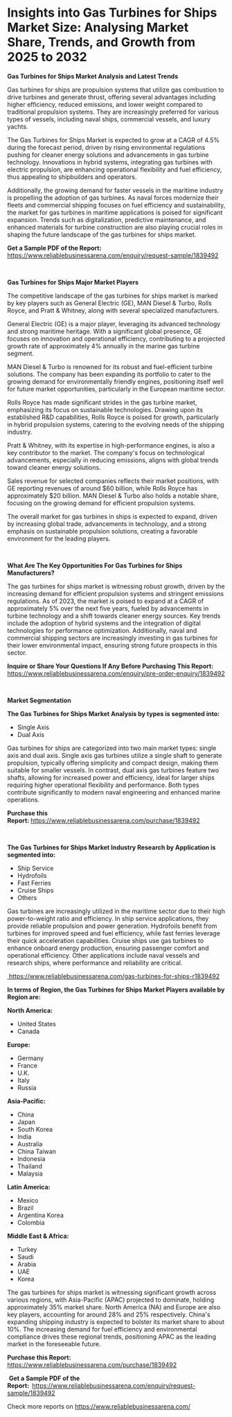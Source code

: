 <p><h1>Insights into Gas Turbines for Ships Market Size: Analysing Market Share, Trends, and Growth from 2025 to 2032</h1></p><p><strong>Gas Turbines for Ships Market Analysis and Latest Trends</strong></p>
<p><p>Gas turbines for ships are propulsion systems that utilize gas combustion to drive turbines and generate thrust, offering several advantages including higher efficiency, reduced emissions, and lower weight compared to traditional propulsion systems. They are increasingly preferred for various types of vessels, including naval ships, commercial vessels, and luxury yachts.</p><p>The Gas Turbines for Ships Market is expected to grow at a CAGR of 4.5% during the forecast period, driven by rising environmental regulations pushing for cleaner energy solutions and advancements in gas turbine technology. Innovations in hybrid systems, integrating gas turbines with electric propulsion, are enhancing operational flexibility and fuel efficiency, thus appealing to shipbuilders and operators. </p><p>Additionally, the growing demand for faster vessels in the maritime industry is propelling the adoption of gas turbines. As naval forces modernize their fleets and commercial shipping focuses on fuel efficiency and sustainability, the market for gas turbines in maritime applications is poised for significant expansion. Trends such as digitalization, predictive maintenance, and enhanced materials for turbine construction are also playing crucial roles in shaping the future landscape of the gas turbines for ships market.</p></p>
<p><strong>Get a Sample PDF of the Report:&nbsp;</strong> <a href="https://www.reliablebusinessarena.com/enquiry/request-sample/1839492?utm_campaign=2304&utm_medium=2&utm_source=Github&utm_content=ia&utm_term=28022025&utm_id=gas-turbines-for-ships">https://www.reliablebusinessarena.com/enquiry/request-sample/1839492</a></p>
<p>&nbsp;</p>
<p><strong>Gas Turbines for Ships Major Market Players</strong></p>
<p><p>The competitive landscape of the gas turbines for ships market is marked by key players such as General Electric (GE), MAN Diesel & Turbo, Rolls Royce, and Pratt & Whitney, along with several specialized manufacturers. </p><p>General Electric (GE) is a major player, leveraging its advanced technology and strong maritime heritage. With a significant global presence, GE focuses on innovation and operational efficiency, contributing to a projected growth rate of approximately 4% annually in the marine gas turbine segment.</p><p>MAN Diesel & Turbo is renowned for its robust and fuel-efficient turbine solutions. The company has been expanding its portfolio to cater to the growing demand for environmentally friendly engines, positioning itself well for future market opportunities, particularly in the European maritime sector.</p><p>Rolls Royce has made significant strides in the gas turbine market, emphasizing its focus on sustainable technologies. Drawing upon its established R&D capabilities, Rolls Royce is poised for growth, particularly in hybrid propulsion systems, catering to the evolving needs of the shipping industry.</p><p>Pratt & Whitney, with its expertise in high-performance engines, is also a key contributor to the market. The company's focus on technological advancements, especially in reducing emissions, aligns with global trends toward cleaner energy solutions.</p><p>Sales revenue for selected companies reflects their market positions, with GE reporting revenues of around $60 billion, while Rolls Royce has approximately $20 billion. MAN Diesel & Turbo also holds a notable share, focusing on the growing demand for efficient propulsion systems.</p><p>The overall market for gas turbines in ships is expected to expand, driven by increasing global trade, advancements in technology, and a strong emphasis on sustainable propulsion solutions, creating a favorable environment for the leading players.</p></p>
<p>&nbsp;</p>
<p><strong>What Are The Key Opportunities For Gas Turbines for Ships Manufacturers?</strong></p>
<p><p>The gas turbines for ships market is witnessing robust growth, driven by the increasing demand for efficient propulsion systems and stringent emissions regulations. As of 2023, the market is poised to expand at a CAGR of approximately 5% over the next five years, fueled by advancements in turbine technology and a shift towards cleaner energy sources. Key trends include the adoption of hybrid systems and the integration of digital technologies for performance optimization. Additionally, naval and commercial shipping sectors are increasingly investing in gas turbines for their lower environmental impact, ensuring strong future prospects in this sector.</p></p>
<p><strong>Inquire or Share Your Questions If Any Before Purchasing This Report:</strong> <a href="https://www.reliablebusinessarena.com/enquiry/pre-order-enquiry/1839492?utm_campaign=2304&utm_medium=2&utm_source=Github&utm_content=ia&utm_term=28022025&utm_id=gas-turbines-for-ships">https://www.reliablebusinessarena.com/enquiry/pre-order-enquiry/1839492</a></p>
<p>&nbsp;</p>
<p><strong>Market Segmentation</strong></p>
<p><strong>The Gas Turbines for Ships Market Analysis by types is segmented into:</strong></p>
<p><ul><li>Single Axis</li><li>Dual Axis</li></ul></p>
<p><p>Gas turbines for ships are categorized into two main market types: single axis and dual axis. Single axis gas turbines utilize a single shaft to generate propulsion, typically offering simplicity and compact design, making them suitable for smaller vessels. In contrast, dual axis gas turbines feature two shafts, allowing for increased power and efficiency, ideal for larger ships requiring higher operational flexibility and performance. Both types contribute significantly to modern naval engineering and enhanced marine operations.</p></p>
<p><strong>Purchase this Report:&nbsp;</strong><a href="https://www.reliablebusinessarena.com/purchase/1839492?utm_campaign=2304&utm_medium=2&utm_source=Github&utm_content=ia&utm_term=28022025&utm_id=gas-turbines-for-ships">https://www.reliablebusinessarena.com/purchase/1839492</a></p>
<p>&nbsp;</p>
<p><strong>The Gas Turbines for Ships Market Industry Research by Application is segmented into:</strong></p>
<p><ul><li>Ship Service</li><li>Hydrofoils</li><li>Fast Ferries</li><li>Cruise Ships</li><li>Others</li></ul></p>
<p><p>Gas turbines are increasingly utilized in the maritime sector due to their high power-to-weight ratio and efficiency. In ship service applications, they provide reliable propulsion and power generation. Hydrofoils benefit from turbines for improved speed and fuel efficiency, while fast ferries leverage their quick acceleration capabilities. Cruise ships use gas turbines to enhance onboard energy production, ensuring passenger comfort and operational efficiency. Other applications include naval vessels and research ships, where performance and reliability are critical.</p></p>
<p><a href="https://www.reliablebusinessarena.com/gas-turbines-for-ships-r1839492?utm_campaign=2304&utm_medium=2&utm_source=Github&utm_content=ia&utm_term=28022025&utm_id=gas-turbines-for-ships">&nbsp;https://www.reliablebusinessarena.com/gas-turbines-for-ships-r1839492</a></p>
<p><strong>In terms of Region, the Gas Turbines for Ships Market Players available by Region are:</strong></p>
<p>
    <p> <strong> North America: </strong>
        <ul>
            <li>United States</li>
            <li>Canada</li>
        </ul>
        </p> 
    <p> <strong> Europe: </strong>
        <ul>
            <li>Germany</li>
            <li>France</li>
            <li>U.K.</li>
            <li>Italy</li>
            <li>Russia</li>
        </ul>
        </p> 
    <p> <strong> Asia-Pacific: </strong>
        <ul>
            <li>China</li>
            <li>Japan</li>
            <li>South Korea</li>
            <li>India</li>
            <li>Australia</li>
            <li>China Taiwan</li>
            <li>Indonesia</li>
            <li>Thailand</li>
            <li>Malaysia</li>
        </ul>
        </p> 
    <p> <strong> Latin America: </strong>
        <ul>
            <li>Mexico</li>
            <li>Brazil</li>
            <li>Argentina Korea</li>
            <li>Colombia</li>
        </ul>
        </p> 
    <p> <strong> Middle East & Africa: </strong>
        <ul>
            <li>Turkey</li>
            <li>Saudi</li>
            <li>Arabia</li>
            <li>UAE</li>
            <li>Korea</li>
        </ul>
    </p>
    </p>
<p><p>The gas turbines for ships market is witnessing significant growth across various regions, with Asia-Pacific (APAC) projected to dominate, holding approximately 35% market share. North America (NA) and Europe are also key players, accounting for around 28% and 25% respectively. China's expanding shipping industry is expected to bolster its market share to about 10%. The increasing demand for fuel efficiency and environmental compliance drives these regional trends, positioning APAC as the leading market in the foreseeable future.</p></p>
<p><strong>Purchase this Report: </strong><a href="https://www.reliablebusinessarena.com/purchase/1839492?utm_campaign=2304&utm_medium=2&utm_source=Github&utm_content=ia&utm_term=28022025&utm_id=gas-turbines-for-ships">https://www.reliablebusinessarena.com/purchase/1839492</a></p>
<p>&nbsp;<strong>Get a Sample PDF of the Report:&nbsp;&nbsp;</strong><a href="https://www.reliablebusinessarena.com/enquiry/request-sample/1839492?utm_campaign=2304&utm_medium=2&utm_source=Github&utm_content=ia&utm_term=28022025&utm_id=gas-turbines-for-ships">https://www.reliablebusinessarena.com/enquiry/request-sample/1839492</a></p>
<p><strong></strong></p>
<p>Check more reports on <a href="https://www.reliablebusinessarena.com/?utm_campaign=2304&utm_medium=2&utm_source=Github&utm_content=ia&utm_term=28022025&utm_id=gas-turbines-for-ships">https://www.reliablebusinessarena.com/</a></p>